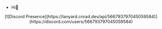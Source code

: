 - Hi👋

<center>
[![Discord Presence](https://lanyard.cnrad.dev/api/566793797045059584)](https://discord.com/users/566793797045059584)
</center>
